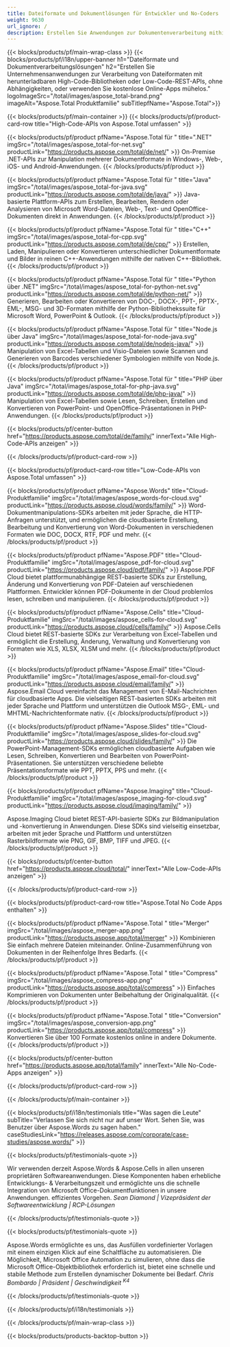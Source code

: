 ```yaml
---
title: Dateiformate und Dokumentlösungen für Entwickler und No-Coders
weight: 9630
url_ignore: /
description: Erstellen Sie Anwendungen zur Dokumentenverarbeitung mithilfe von High-Code- oder Low-Code-APIs oder verwenden Sie einfach plattformübergreifende Apps, um mehr als 100 Dateiformate anzuzeigen, zu vergleichen, zu überprüfen oder zu konvertieren.
---
```


{{< blocks/products/pf/main-wrap-class >}}
{{< blocks/products/pf/i18n/upper-banner h1="Dateiformate und Dokumentverarbeitungslösungen" h2="Erstellen Sie Unternehmensanwendungen zur Verarbeitung von Dateiformaten mit herunterladbaren High-Code-Bibliotheken oder Low-Code-REST-APIs, ohne Abhängigkeiten, oder verwenden Sie kostenlose Online-Apps mühelos." logoImageSrc="/total/images/aspose_total-brand.png" imageAlt="Aspose.Total Produktfamilie" subTitlepfName="Aspose.Total">}}

{{< blocks/products/pf/main-container >}}
{{< blocks/products/pf/product-card-row title="High-Code-APIs von Aspose.Total umfassen" >}}

{{< blocks/products/pf/product pfName="Aspose.Total für " title=".NET" imgSrc="/total/images/aspose_total-for-net.svg" productLink="https://products.aspose.com/total/de/net/" >}}
On-Premise .NET-APIs zur Manipulation mehrerer Dokumentformate in Windows-, Web-, iOS- und Android-Anwendungen.
{{< /blocks/products/pf/product >}}

{{< blocks/products/pf/product pfName="Aspose.Total für " title="Java" imgSrc="/total/images/aspose_total-for-java.svg" productLink="https://products.aspose.com/total/de/java/" >}}
Java-basierte Plattform-APIs zum Erstellen, Bearbeiten, Rendern oder Analysieren von Microsoft Word-Dateien, Web-, Text- und OpenOffice-Dokumenten direkt in Anwendungen.
{{< /blocks/products/pf/product >}}

{{< blocks/products/pf/product pfName="Aspose.Total für " title="C++" imgSrc="/total/images/aspose_total-for-cpp.svg" productLink="https://products.aspose.com/total/de/cpp/" >}}
Erstellen, Laden, Manipulieren oder Konvertieren unterschiedlicher Dokumentformate und Bilder in reinen C++-Anwendungen mithilfe der nativen C++-Bibliothek.
{{< /blocks/products/pf/product >}}

{{< blocks/products/pf/product pfName="Aspose.Total für " title="Python über .NET" imgSrc="/total/images/aspose_total-for-python-net.svg" productLink="https://products.aspose.com/total/de/python-net/" >}}
Generieren, Bearbeiten oder Konvertieren von DOC-, DOCX-, PPT-, PPTX-, EML-, MSG- und 3D-Formaten mithilfe der Python-Bibliothekssuite für Microsoft Word, PowerPoint & Outlook.
{{< /blocks/products/pf/product >}}

{{< blocks/products/pf/product pfName="Aspose.Total für " title="Node.js über Java" imgSrc="/total/images/aspose_total-for-node-java.svg" productLink="https://products.aspose.com/total/de/nodejs-java/" >}}
Manipulation von Excel-Tabellen und Visio-Dateien sowie Scannen und Generieren von Barcodes verschiedener Symbologien mithilfe von Node.js.
{{< /blocks/products/pf/product >}}

{{< blocks/products/pf/product pfName="Aspose.Total für " title="PHP über Java" imgSrc="/total/images/aspose_total-for-php-java.svg" productLink="https://products.aspose.com/total/de/php-java/" >}}
Manipulation von Excel-Tabellen sowie Lesen, Schreiben, Erstellen und Konvertieren von PowerPoint- und OpenOffice-Präsentationen in PHP-Anwendungen.
{{< /blocks/products/pf/product >}}

{{< blocks/products/pf/center-button href="https://products.aspose.com/total/de/family/" innerText="Alle High-Code-APIs anzeigen" >}}

{{< /blocks/products/pf/product-card-row >}}

{{< blocks/products/pf/product-card-row title="Low-Code-APIs von Aspose.Total umfassen" >}}

{{< blocks/products/pf/product pfName="Aspose.Words" title="Cloud-Produktfamilie" imgSrc="/total/images/aspose_words-for-cloud.svg" productLink="https://products.aspose.cloud/words/family/" >}}
Word-Dokumentmanipulations-SDKs arbeiten mit jeder Sprache, die HTTP-Anfragen unterstützt, und ermöglichen die cloudbasierte Erstellung, Bearbeitung und Konvertierung von Word-Dokumenten in verschiedenen Formaten wie DOC, DOCX, RTF, PDF und mehr.
{{< /blocks/products/pf/product >}}

{{< blocks/products/pf/product pfName="Aspose.PDF" title="Cloud-Produktfamilie" imgSrc="/total/images/aspose_pdf-for-cloud.svg" productLink="https://products.aspose.cloud/pdf/family/" >}}
Aspose.PDF Cloud bietet plattformunabhängige REST-basierte SDKs zur Erstellung, Änderung und Konvertierung von PDF-Dateien auf verschiedenen Plattformen. Entwickler können PDF-Dokumente in der Cloud problemlos lesen, schreiben und manipulieren.
{{< /blocks/products/pf/product >}}

{{< blocks/products/pf/product pfName="Aspose.Cells" title="Cloud-Produktfamilie" imgSrc="/total/images/aspose_cells-for-cloud.svg" productLink="https://products.aspose.cloud/cells/family/" >}}
Aspose.Cells Cloud bietet REST-basierte SDKs zur Verarbeitung von Excel-Tabellen und ermöglicht die Erstellung, Änderung, Verwaltung und Konvertierung von Formaten wie XLS, XLSX, XLSM und mehr.
{{< /blocks/products/pf/product >}}

{{< blocks/products/pf/product pfName="Aspose.Email" title="Cloud-Produktfamilie" imgSrc="/total/images/aspose_email-for-cloud.svg" productLink="https://products.aspose.cloud/email/family/" >}}
Aspose.Email Cloud vereinfacht das Management von E-Mail-Nachrichten für cloudbasierte Apps. Die vielseitigen REST-basierten SDKs arbeiten mit jeder Sprache und Plattform und unterstützen die Outlook MSG-, EML- und MHTML-Nachrichtenformate nativ.
{{< /blocks/products/pf/product >}}

{{< blocks/products/pf/product pfName="Aspose.Slides" title="Cloud-Produktfamilie" imgSrc="/total/images/aspose_slides-for-cloud.svg" productLink="https://products.aspose.cloud/slides/family/" >}}
Die PowerPoint-Management-SDKs ermöglichen cloudbasierte Aufgaben wie Lesen, Schreiben, Konvertieren und Bearbeiten von PowerPoint-Präsentationen. Sie unterstützen verschiedene beliebte Präsentationsformate wie PPT, PPTX, PPS und mehr.
{{< /blocks/products/pf/product >}}

{{< blocks/products/pf/product pfName="Aspose.Imaging" title="Cloud-Produktfamilie" imgSrc="/total/images/aspose_imaging-for-cloud.svg" productLink="https://products.aspose.cloud/imaging/family/" >}}

Aspose.Imaging Cloud bietet REST-API-basierte SDKs zur Bildmanipulation und -konvertierung in Anwendungen. Diese SDKs sind vielseitig einsetzbar, arbeiten mit jeder Sprache und Plattform und unterstützen Rasterbildformate wie PNG, GIF, BMP, TIFF und JPEG.
{{< /blocks/products/pf/product >}}

{{< blocks/products/pf/center-button href="https://products.aspose.cloud/total/" innerText="Alle Low-Code-APIs anzeigen" >}}


{{< /blocks/products/pf/product-card-row >}}

{{< blocks/products/pf/product-card-row title="Aspose.Total No Code Apps enthalten" >}}

{{< blocks/products/pf/product pfName="Aspose.Total " title="Merger" imgSrc="/total/images/aspose_merger-app.png" productLink="https://products.aspose.app/total/merger" >}}
Kombinieren Sie einfach mehrere Dateien miteinander. Online-Zusammenführung von Dokumenten in der Reihenfolge Ihres Bedarfs.
{{< /blocks/products/pf/product >}}

{{< blocks/products/pf/product pfName="Aspose.Total " title="Compress" imgSrc="/total/images/aspose_compress-app.png" productLink="https://products.aspose.app/total/compress" >}}
Einfaches Komprimieren von Dokumenten unter Beibehaltung der Originalqualität.
{{< /blocks/products/pf/product >}}

{{< blocks/products/pf/product pfName="Aspose.Total " title="Conversion" imgSrc="/total/images/aspose_conversion-app.png" productLink="https://products.aspose.app/total/compress" >}}
Konvertieren Sie über 100 Formate kostenlos online in andere Dokumente.
{{< /blocks/products/pf/product >}}

{{< blocks/products/pf/center-button href="https://products.aspose.app/total/family" innerText="Alle No-Code-Apps anzeigen" >}}

{{< /blocks/products/pf/product-card-row >}}

{{< /blocks/products/pf/main-container >}}

{{< blocks/products/pf/i18n/testimonials title="Was sagen die Leute" subTitle="Verlassen Sie sich nicht nur auf unser Wort. Sehen Sie, was Benutzer über Aspose.Words zu sagen haben." caseStudiesLink="https://releases.aspose.com/corporate/case-studies/aspose.words/" >}}

{{< blocks/products/pf/testimonials-quote >}}
<p class="first">
 Wir verwenden derzeit Aspose.Words &amp; Aspose.Cells in allen unseren proprietären Softwareanwendungen. Diese Komponenten haben erhebliche Entwicklungs- &amp; Verarbeitungszeit und ermöglichte uns die schnelle Integration von Microsoft Office-Dokumentfunktionen in unsere Anwendungen. effizientes Vorgehen.
 <em>
  Sean Diamond | Vizepräsident der Softwareentwicklung | RCP-Lösungen
 </em>
</p>

{{< /blocks/products/pf/testimonials-quote >}}

{{< blocks/products/pf/testimonials-quote >}}
<p class="second">
 Aspose.Words ermöglichte es uns, das Ausfüllen vordefinierter Vorlagen mit einem einzigen Klick auf eine Schaltfläche zu automatisieren. Die Möglichkeit, Microsoft Office Automation zu simulieren, ohne dass die Microsoft Office-Objektbibliothek erforderlich ist, bietet eine schnelle und stabile Methode zum Erstellen dynamischer Dokumente bei Bedarf.
 <em>
  Chris Bombardo | Präsident | Geschwindigkeit
  <sup>
   K4
  </sup>
 </em>
</p>

{{< /blocks/products/pf/testimonials-quote >}}

{{< /blocks/products/pf/i18n/testimonials >}}

{{< /blocks/products/pf/main-wrap-class >}}

{{< blocks/products/products-backtop-button >}}